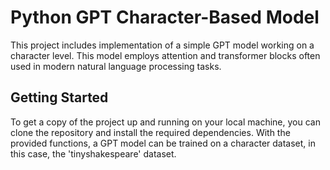 # Python GPT Character-Based Model
This project includes implementation of a simple GPT model working on a character level. This model employs attention and transformer blocks often used in modern natural language processing tasks.

## Getting Started
To get a copy of the project up and running on your local machine, you can clone the repository and install the required dependencies.
With the provided functions, a GPT model can be trained on a character dataset, in this case, the 'tinyshakespeare' dataset.